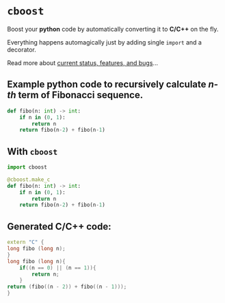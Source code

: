# `cboost`

Boost your **python** code by automatically converting it to **C/C++** on the fly.

Everything happens automagically just by adding single `import` and a decorator.

Read more about [current status, features, and bugs](TODO.md)...

## Example python code to recursively calculate *n-th* term of Fibonacci sequence.

```python
def fibo(n: int) -> int:
    if n in (0, 1):
        return n
    return fibo(n-2) + fibo(n-1)
```

## With `cboost`

```python
import cboost

@cboost.make_c
def fibo(n: int) -> int:
    if n in (0, 1):
        return n
    return fibo(n-2) + fibo(n-1)
```

## Generated C/C++ code:
```cpp
extern "C" {
long fibo (long n);
}
long fibo (long n){
    if((n == 0) || (n == 1)){
        return n;
    }
return (fibo((n - 2)) + fibo((n - 1)));
}
```


